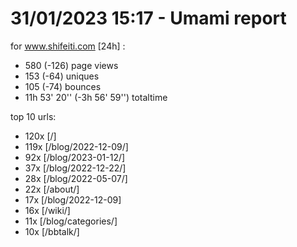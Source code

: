 # 31/01/2023 15:17 - Umami report
for www.shifeiti.com [24h] :

 - 580 (-126) page views
 - 153 (-64) uniques
 - 105 (-74) bounces
 - 11h 53' 20'' (-3h 56' 59'') totaltime


top 10 urls:
 - 120x [/]
 - 119x [/blog/2022-12-09/]
 - 92x [/blog/2023-01-12/]
 - 37x [/blog/2022-12-22/]
 - 28x [/blog/2022-05-07/]
 - 22x [/about/]
 - 17x [/blog/2022-12-09]
 - 16x [/wiki/]
 - 11x [/blog/categories/]
 - 10x [/bbtalk/]


